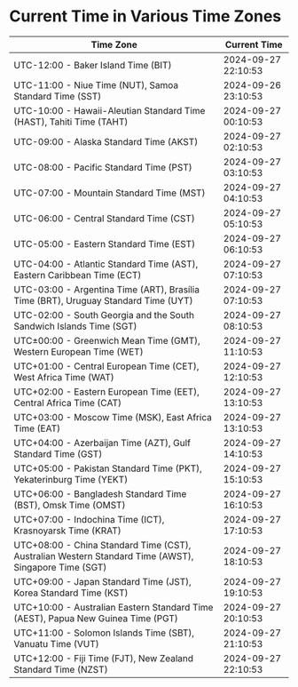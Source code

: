 # Current Time in Various Time Zones

| Time Zone | Current Time |
|-----------|--------------|
| UTC-12:00 - Baker Island Time (BIT) | 2024-09-27 22:10:53 |
| UTC-11:00 - Niue Time (NUT), Samoa Standard Time (SST) | 2024-09-26 23:10:53 |
| UTC-10:00 - Hawaii-Aleutian Standard Time (HAST), Tahiti Time (TAHT) | 2024-09-27 00:10:53 |
| UTC-09:00 - Alaska Standard Time (AKST) | 2024-09-27 02:10:53 |
| UTC-08:00 - Pacific Standard Time (PST) | 2024-09-27 03:10:53 |
| UTC-07:00 - Mountain Standard Time (MST) | 2024-09-27 04:10:53 |
| UTC-06:00 - Central Standard Time (CST) | 2024-09-27 05:10:53 |
| UTC-05:00 - Eastern Standard Time (EST) | 2024-09-27 06:10:53 |
| UTC-04:00 - Atlantic Standard Time (AST), Eastern Caribbean Time (ECT) | 2024-09-27 07:10:53 |
| UTC-03:00 - Argentina Time (ART), Brasília Time (BRT), Uruguay Standard Time (UYT) | 2024-09-27 07:10:53 |
| UTC-02:00 - South Georgia and the South Sandwich Islands Time (SGT) | 2024-09-27 08:10:53 |
| UTC±00:00 - Greenwich Mean Time (GMT), Western European Time (WET) | 2024-09-27 11:10:53 |
| UTC+01:00 - Central European Time (CET), West Africa Time (WAT) | 2024-09-27 12:10:53 |
| UTC+02:00 - Eastern European Time (EET), Central Africa Time (CAT) | 2024-09-27 13:10:53 |
| UTC+03:00 - Moscow Time (MSK), East Africa Time (EAT) | 2024-09-27 13:10:53 |
| UTC+04:00 - Azerbaijan Time (AZT), Gulf Standard Time (GST) | 2024-09-27 14:10:53 |
| UTC+05:00 - Pakistan Standard Time (PKT), Yekaterinburg Time (YEKT) | 2024-09-27 15:10:53 |
| UTC+06:00 - Bangladesh Standard Time (BST), Omsk Time (OMST) | 2024-09-27 16:10:53 |
| UTC+07:00 - Indochina Time (ICT), Krasnoyarsk Time (KRAT) | 2024-09-27 17:10:53 |
| UTC+08:00 - China Standard Time (CST), Australian Western Standard Time (AWST), Singapore Time (SGT) | 2024-09-27 18:10:53 |
| UTC+09:00 - Japan Standard Time (JST), Korea Standard Time (KST) | 2024-09-27 19:10:53 |
| UTC+10:00 - Australian Eastern Standard Time (AEST), Papua New Guinea Time (PGT) | 2024-09-27 20:10:53 |
| UTC+11:00 - Solomon Islands Time (SBT), Vanuatu Time (VUT) | 2024-09-27 21:10:53 |
| UTC+12:00 - Fiji Time (FJT), New Zealand Standard Time (NZST) | 2024-09-27 22:10:53 |

